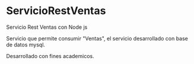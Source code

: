 # ServicioRestVentas
Servicio Rest Ventas con Node js

Servicio que permite consumir "Ventas", el servicio desarrollado con base de datos mysql.

Desarrollado con fines academicos.
